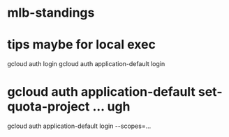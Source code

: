 # mlb-standings

# tips maybe for local exec
gcloud auth login
gcloud auth application-default login
# gcloud auth application-default set-quota-project ... ugh
gcloud auth application-default login --scopes=... 

